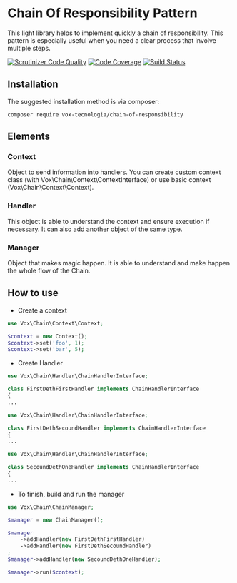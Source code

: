 # Chain Of Responsibility Pattern
This light library helps to implement quickly a chain of responsibility. This pattern is especially useful when you need a clear process that involve multiple steps.

[![Scrutinizer Code Quality](https://scrutinizer-ci.com/g/vox-tecnologia/chain-of-responsibility/badges/quality-score.png?b=master)](https://scrutinizer-ci.com/g/vox-tecnologia/chain-of-responsibility/?branch=master)
[![Code Coverage](https://scrutinizer-ci.com/g/vox-tecnologia/chain-of-responsibility/badges/coverage.png?b=master)](https://scrutinizer-ci.com/g/vox-tecnologia/chain-of-responsibility/?branch=master)
[![Build Status](https://travis-ci.org/vox-tecnologia/chain-of-responsibility.svg?branch=master)](https://travis-ci.org/vox-tecnologia/chain-of-responsibility)


## Installation

The suggested installation method is via composer:

```
composer require vox-tecnologia/chain-of-responsibility
```

## Elements

### Context
Object to send information into handlers. 
You can create custom context class (with Vox\Chain\Context\ContextInterface) or use basic context (Vox\Chain\Context\Context).

### Handler
This object is able to understand the context and ensure execution if necessary.
It can also add another object of the same type.

### Manager
Object that makes magic happen.
It is able to understand and make happen the whole flow of the Chain.

## How to use

- Create a context
```php
use Vox\Chain\Context\Context;
```
```php
$context = new Context();
$context->set('foo', 1);
$context->set('bar', 5);
```

- Create Handler
```php
use Vox\Chain\Handler\ChainHandlerInterface;

class FirstDethFirstHandler implements ChainHandlerInterface
{
...
```
```php
use Vox\Chain\Handler\ChainHandlerInterface;

class FirstDethSecoundHandler implements ChainHandlerInterface
{
...
```

```php
use Vox\Chain\Handler\ChainHandlerInterface;

class SecoundDethOneHandler implements ChainHandlerInterface
{
...
```


- To finish, build and run the manager 

```php
use Vox\Chain\ChainManager;
```

```php
$manager = new ChainManager();

$manager
    ->addHandler(new FirstDethFirstHandler)
    ->addHandler(new FirstDethSecoundHandler)
;
$manager->addHandler(new SecoundDethOneHandler);

$manager->run($context);
```


